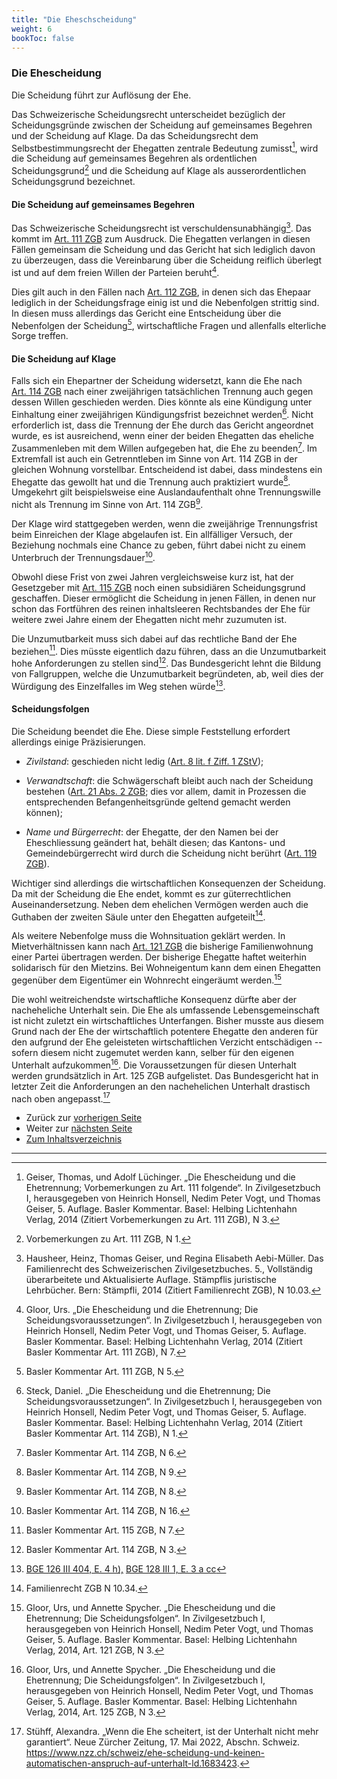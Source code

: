 ```yaml
---
title: "Die Eheschscheidung"
weight: 6
bookToc: false
---
```


### Die Ehescheidung

Die Scheidung führt zur Auflösung der Ehe.

Das Schweizerische Scheidungsrecht unterscheidet bezüglich der
Scheidungsgründe zwischen der Scheidung auf gemeinsames Begehren und der
Scheidung auf Klage. Da das Scheidungsrecht dem Selbstbestimmungsrecht
der Ehegatten zentrale Bedeutung zumisst[^1], wird die Scheidung auf
gemeinsames Begehren als ordentlichen Scheidungsgrund[^2] und die
Scheidung auf Klage als ausserordentlichen Scheidungsgrund bezeichnet.

#### Die Scheidung auf gemeinsames Begehren

Das Schweizerische Scheidungsrecht ist verschuldensunabhängig[^3]. Das
kommt im [Art. 111 ZGB](https://www.fedlex.admin.ch/eli/cc/24/233_245_233/de#art_111) zum Ausdruck. Die Ehegatten verlangen in diesen
Fällen gemeinsam die Scheidung und das Gericht hat sich lediglich davon
zu überzeugen, dass die Vereinbarung über die Scheidung reiflich
überlegt ist und auf dem freien Willen der Parteien beruht[^4].

Dies gilt auch in den Fällen nach [Art. 112 ZGB](https://www.fedlex.admin.ch/eli/cc/24/233_245_233/de#art_112), in denen sich das
Ehepaar lediglich in der Scheidungsfrage einig ist und die Nebenfolgen
strittig sind. In diesen muss allerdings das Gericht eine Entscheidung
über die Nebenfolgen der Scheidung[^5], wirtschaftliche Fragen und
allenfalls elterliche Sorge treffen.

#### Die Scheidung auf Klage

Falls sich ein Ehepartner der Scheidung widersetzt, kann die Ehe nach
[Art. 114 ZGB](https://www.fedlex.admin.ch/eli/cc/24/233_245_233/de#art_114) nach einer zweijährigen tatsächlichen Trennung auch gegen
dessen Willen geschieden werden. Dies könnte als eine Kündigung unter
Einhaltung einer zweijährigen Kündigungsfrist bezeichnet werden[^6].
Nicht erforderlich ist, dass die Trennung der Ehe durch das Gericht
angeordnet wurde, es ist ausreichend, wenn einer der beiden Ehegatten
das eheliche Zusammenleben mit dem Willen aufgegeben hat, die Ehe zu
beenden[^7]. Im Extremfall ist auch ein Getrenntleben im Sinne von
Art. 114 ZGB in der gleichen Wohnung vorstellbar. Entscheidend ist
dabei, dass mindestens ein Ehegatte das gewollt hat und die Trennung
auch praktiziert wurde[^8]. Umgekehrt gilt beispielsweise eine
Auslandaufenthalt ohne Trennungswille nicht als Trennung im Sinne von
Art. 114 ZGB[^9].

Der Klage wird stattgegeben werden, wenn die zweijährige Trennungsfrist
beim Einreichen der Klage abgelaufen ist. Ein allfälliger Versuch, der
Beziehung nochmals eine Chance zu geben, führt dabei nicht zu einem
Unterbruch der Trennungsdauer[^10].

Obwohl diese Frist von zwei Jahren vergleichsweise kurz ist, hat der
Gesetzgeber mit [Art. 115 ZGB](https://www.fedlex.admin.ch/eli/cc/24/233_245_233/de#art_115) noch einen subsidiären Scheidungsgrund
geschaffen. Dieser ermöglicht die Scheidung in jenen Fällen, in denen
nur schon das Fortführen des reinen inhaltsleeren Rechtsbandes der Ehe
für weitere zwei Jahre einem der Ehegatten nicht mehr zuzumuten ist.

Die Unzumutbarkeit muss sich dabei auf das rechtliche Band der Ehe
beziehen[^11]. Dies müsste eigentlich dazu führen, dass an die
Unzumutbarkeit hohe Anforderungen zu stellen sind[^12]. Das
Bundesgericht lehnt die Bildung von Fallgruppen, welche die
Unzumutbarkeit begründeten, ab, weil dies der Würdigung des Einzelfalles
im Weg stehen würde[^13].

#### Scheidungsfolgen

Die Scheidung beendet die Ehe. Diese simple Feststellung erfordert
allerdings einige Präzisierungen.

-   *Zivilstand*: geschieden nicht ledig ([Art. 8 lit. f Ziff. 1 ZStV](https://www.fedlex.admin.ch/eli/cc/2004/362/de#art_8));

-   *Verwandtschaft*: die Schwägerschaft bleibt auch nach der Scheidung
    bestehen ([Art. 21 Abs. 2 ZGB](https://www.fedlex.admin.ch/eli/cc/24/233_245_233/de#art_21); dies vor allem, damit in Prozessen die
    entsprechenden Befangenheitsgründe geltend gemacht werden können);

-   *Name und Bürgerrecht*: der Ehegatte, der den Namen bei der
    Eheschliessung geändert hat, behält diesen; das Kantons- und
    Gemeindebürgerrecht wird durch die Scheidung nicht berührt ([Art. 119
    ZGB](https://www.fedlex.admin.ch/eli/cc/24/233_245_233/de#art_119)).

Wichtiger sind allerdings die wirtschaftlichen Konsequenzen der
Scheidung. Da mit der Scheidung die Ehe endet, kommt es zur
güterrechtlichen Auseinandersetzung. Neben dem ehelichen Vermögen werden
auch die Guthaben der zweiten Säule unter den Ehegatten aufgeteilt[^14].

Als weitere Nebenfolge muss die Wohnsituation geklärt werden. In
Mietverhältnissen kann nach [Art. 121 ZGB](https://www.fedlex.admin.ch/eli/cc/24/233_245_233/de#art_121) die bisherige Familienwohnung
einer Partei übertragen werden. Der bisherige Ehegatte haftet weiterhin
solidarisch für den Mietzins. Bei Wohneigentum kann dem einen Ehegatten
gegenüber dem Eigentümer ein Wohnrecht eingeräumt werden.[^15]

Die wohl weitreichendste wirtschaftliche Konsequenz dürfte aber der
nacheheliche Unterhalt sein. Die Ehe als umfassende Lebensgemeinschaft
ist nicht zuletzt ein wirtschaftliches Unterfangen. Bisher musste aus diesem Grund
nach der Ehe der wirtschaftlich potentere Ehegatte den anderen für
den aufgrund der Ehe geleisteten wirtschaftlichen Verzicht entschädigen
-- sofern diesem nicht zugemutet werden kann, selber für den eigenen
Unterhalt aufzukommen[^16]. Die Voraussetzungen für diesen Unterhalt
werden grundsätzlich in Art. 125 ZGB aufgelistet. Das Bundesgericht hat
in letzter Zeit die Anforderungen an den nachehelichen Unterhalt
drastisch nach oben angepasst.[^nzz]

* Zurück zur [vorherigen Seite](gueterrecht_guetertrennung)
* Weiter zur [nächsten Seite](kinder_entstehung)
* [Zum Inhaltsverzeichnis](../index)
---


[^1]: Geiser, Thomas, und Adolf Lüchinger. „Die Ehescheidung und die
    Ehetrennung; Vorbemerkungen zu Art. 111 folgende“. In
    Zivilgesetzbuch I, herausgegeben von Heinrich Honsell, Nedim Peter
    Vogt, und Thomas Geiser, 5. Auflage. Basler Kommentar. Basel:
    Helbing Lichtenhahn Verlag, 2014 (Zitiert Vorbemerkungen zu Art. 111
    ZGB), N 3.

[^2]: Vorbemerkungen zu Art. 111 ZGB, N 1.

[^3]: Hausheer, Heinz, Thomas Geiser, und Regina Elisabeth Aebi-Müller.
    Das Familienrecht des Schweizerischen Zivilgesetzbuches. 5.,
    Vollständig überarbeitete und Aktualisierte Auflage. Stämpflis
    juristische Lehrbücher. Bern: Stämpfli, 2014 (Zitiert Familienrecht ZGB), N 10.03.

[^4]: Gloor, Urs. „Die Ehescheidung und die Ehetrennung; Die
    Scheidungsvoraussetzungen“. In Zivilgesetzbuch I, herausgegeben von
    Heinrich Honsell, Nedim Peter Vogt, und Thomas Geiser, 5. Auflage.
    Basler Kommentar. Basel: Helbing Lichtenhahn Verlag, 2014 (Zitiert
    Basler Kommentar Art. 111 ZGB), N 7.

[^5]: Basler Kommentar Art. 111 ZGB, N 5.

[^6]: Steck, Daniel. „Die Ehescheidung und die Ehetrennung; Die
    Scheidungsvoraussetzungen“. In Zivilgesetzbuch I, herausgegeben von
    Heinrich Honsell, Nedim Peter Vogt, und Thomas Geiser, 5. Auflage.
    Basler Kommentar. Basel: Helbing Lichtenhahn Verlag, 2014 (Zitiert
    Basler Kommentar Art. 114 ZGB), N 1.

[^7]: Basler Kommentar Art. 114 ZGB, N 6.

[^8]: Basler Kommentar  Art. 114 ZGB, N 9.

[^9]: Basler Kommentar Art. 114 ZGB, N 8.

[^10]: Basler Kommentar Art. 114 ZGB, N 16.

[^11]: Basler Kommentar Art. 115 ZGB, N 7.

[^12]: Basler Kommentar Art. 114 ZGB, N 3.

[^13]: [BGE 126 III 404, E. 4 h),](http://relevancy.bger.ch/php/clir/http/index.php?highlight_docid=atf%3A%2F%2F126-III-404%3Ait&lang=it&type=show_document) [BGE 128 III 1, E. 3 a cc](http://relevancy.bger.ch/php/clir/http/index.php?highlight_docid=atf%3A%2F%2F128-III-1%3Ade&lang=de&type=show_document)

[^14]: Familienrecht ZGB N 10.34.

[^15]: Gloor, Urs, und Annette Spycher. „Die Ehescheidung und die
    Ehetrennung; Die Scheidungsfolgen“. In Zivilgesetzbuch I,
    herausgegeben von Heinrich Honsell, Nedim Peter Vogt, und Thomas
    Geiser, 5. Auflage. Basler Kommentar. Basel: Helbing Lichtenhahn
    Verlag, 2014, Art. 121 ZGB, N 3.

[^16]: Gloor, Urs, und Annette Spycher. „Die Ehescheidung und die
    Ehetrennung; Die Scheidungsfolgen“. In Zivilgesetzbuch I,
    herausgegeben von Heinrich Honsell, Nedim Peter Vogt, und Thomas
    Geiser, 5. Auflage. Basler Kommentar. Basel: Helbing Lichtenhahn
    Verlag, 2014, Art. 125 ZGB, N 3.

[^nzz]: Stühff, Alexandra. „Wenn die Ehe scheitert, ist der Unterhalt nicht mehr garantiert“. Neue Zürcher Zeitung, 17. Mai 2022, Abschn. Schweiz. https://www.nzz.ch/schweiz/ehe-scheidung-und-keinen-automatischen-anspruch-auf-unterhalt-ld.1683423.

